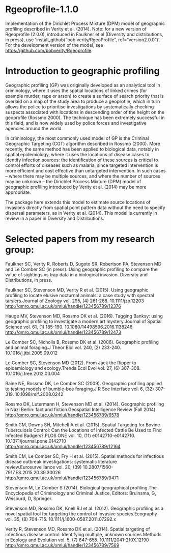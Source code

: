 # Rgeoprofile-1.1.0
Implementation of the Dirichlet Process Mixture (DPM) model of geographic profiling described in Verity et al. (2014). Note: for a new version of Rgeoprofile (2.0.0), introduced in Faulkner et al (Diversity and distributions, in press), use 'install_github(“bob verity/RgeoProfile”, ref=“version2.0.0”)'. For the development version of the model, see https://github.com/bobverity/Rgeoprofile.

# Introduction to geographic profiling
Geographic profiling (GP) was originally developed as an analytical tool in criminology, where it uses the spatial locations of linked crimes (for example murder, rape or arson) to create a surface of search priority that is overlaid on a map of the study area to produce a geoprofile, which in turn allows the police to prioritise investigations by systematically checking suspects associated with locations in descending order of the height on the geoprofile (Rossmo 2000). The technique has been extremely successful in this field, and is now widely used by police forces and investigative agencies around the world. 

In criminology, the most commonly used model of GP is the Criminal Geographic Targeting (CGT) algorithm described in Rossmo (2000). More recently, the same method has been applied to biological data, notably in spatial epidemiology, where it uses the locations of disease cases to identify infection sources: the identification of these sources is critical to control efforts of diseases such as malaria, since targeted intervention is more efficient and cost effective than untargeted intervention. In such cases – where there may be multiple sources, and where the number of sources may be unknown – the Dirichlet Process Mixture (DPM) model of geographic profiling introduced by Verity et al. (2014) may be more appropriate.

The package here extends this model to estimate source locations of invasions directly from spatial point pattern data without the need to specify dispersal parameters, as in Verity et al. (2014). This model is currently in review in a paper in Diversity and Distributions.


# Selected papers from my research group:

Faulkner SC, Verity R, Roberts D, Sugoto SR, Robertson PA, Stevenson MD and Le Comber SC (in press). Using geographic profiling to compare the value of sightings vs trap data in a biological invasion. Diversity and Distributions, in press.

Faulkner SC, Stevenson MD, Verity R et al. (2015). Using geographic profiling to locate elusive nocturnal animals: a case study with spectral tarsiers.Journal of Zoology vol. 295, (4) 261-268.
10.1111/jzo.12203
http://qmro.qmul.ac.uk/xmlui/handle/123456789/12376

Hauge MV, Stevenson MD, Rossmo DK et al. (2016). Tagging Banksy: using geographic profiling to investigate a modern art mystery.Journal of Spatial Science vol. 61, (1) 185-190.
10.1080/14498596.2016.1138246
http://qmro.qmul.ac.uk/xmlui/handle/123456789/12473

Le Comber SC, Nicholls B, Rossmo DK et al. (2006). Geographic profiling and animal foraging.J Theor Biol vol. 240, (2) 233-240.
10.1016/j.jtbi.2005.09.012

Le Comber SC, Stevenson MD (2012). From Jack the Ripper to epidemiology and ecology.Trends Ecol Evol vol. 27, (6) 307-308.
10.1016/j.tree.2012.03.004

Raine NE, Rossmo DK, Le Comber SC (2009). Geographic profiling applied to testing models of bumble-bee foraging.J R Soc Interface vol. 6, (32) 307-319.
10.1098/rsif.2008.0242

Rossmo DK, Lutermann H, Stevenson MD et al. (2014). Geographic profiling in Nazi Berlin: fact and fiction.Geospatial Intelligence Review (Fall 2014)
http://qmro.qmul.ac.uk/xmlui/handle/123456789/6578

Smith CM, Downs SH, Mitchell A et al. (2015). Spatial Targeting for Bovine Tuberculosis Control: Can the Locations of Infected Cattle Be Used to Find Infected Badgers?.PLOS ONE vol. 10, (11) e0142710-e0142710.
10.1371/journal.pone.0142710
http://qmro.qmul.ac.uk/xmlui/handle/123456789/12164

Smith CM, Le Comber SC, Fry H et al. (2015). Spatial methods for infectious disease outbreak investigations: systematic literature review.Eurosurveillance vol. 20, (39)
10.2807/1560-7917.ES.2015.20.39.30026
http://qmro.qmul.ac.uk/xmlui/handle/123456789/9471

Stevenson M, Le Comber S (2014). Biological geographical profiling.The Encyclopedia of Criminology and Criminal Justice, Editors: Bruinsma, G, Weisburd, D, Springer.

Stevenson MD, Rossmo DK, Knell RJ et al. (2012). Geographic profiling as a novel spatial tool for targeting the control of invasive species.Ecography vol. 35, (8) 704-715.
10.1111/j.1600-0587.2011.07292.x

Verity R, Stevenson MD, Rossmo DK et al. (2014). Spatial targeting of infectious disease control: Identifying multiple, unknown sources.Methods in Ecology and Evolution vol. 5, (7) 647-655.
10.1111/2041-210X.12190
http://qmro.qmul.ac.uk/xmlui/handle/123456789/7569
